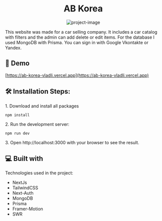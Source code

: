 <h1 align="center" id="title">AB Korea</h1>

<p align="center"><img src="https://ab-korea-vladli.vercel.app/_next/image?url=%2FAB.png&amp;w=256&amp;q=75" alt="project-image"></p>

<p id="description">This website was made for a car selling company. It includes a car catalog with filters and the admin can add delete or edit items. For the database I used MongoDB with Prisma. You can sign in with Google Vkontakte or Yandex.</p>

<h2>🚀 Demo</h2>

[https://ab-korea-vladli.vercel.app](https://ab-korea-vladli.vercel.app)

<h2>🛠️ Installation Steps:</h2>

<p>1. Download and install all packages</p>

```
npm install
```

<p>2. Run the development server:</p>

```
npm run dev
```

<p>3. Open http://localhost:3000 with your browser to see the result.</p>

  
  
<h2>💻 Built with</h2>

Technologies used in the project:

*   NextJs
*   TailwindCSS
*   Next-Auth
*   MongoDB
*   Prisma
*   Framer-Motion
*   SWR
